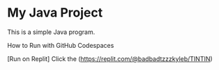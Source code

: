 # My Java Project

This is a simple Java program.

 How to Run with GitHub Codespaces

 [Run on Replit] Click the (https://replit.com/@badbadtzzzkyleb/TINTIN)
